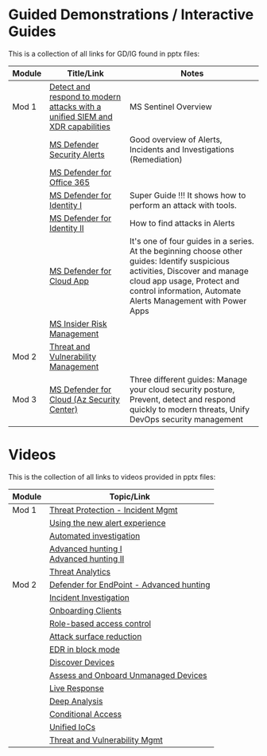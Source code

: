 
# Guided Demonstrations / Interactive Guides

This is a collection of all links for GD/IG found in pptx files:

| Module | Title/Link | Notes |
| --- | --- | --- |
| Mod 1 | [Detect and respond to modern attacks with a unified SIEM and XDR capabilities](https://mslearn.cloudguides.com/guides/Investigate%20security%20incidents%20in%20a%20hybrid%20environment%20with%20Azure%20Sentinel) | MS Sentinel Overview |
| | [MS Defender Security Alerts](https://aka.ms/M365Defender-InteractiveGuide) | Good overview of Alerts, Incidents and Investigations (Remediation) |
| | [MS Defender for Office 365](https://aka.ms/MSDO-IG) | |
| | [MS Defender for Identity I](https://mslearn.cloudguides.com/guides/Investigate%20and%20respond%20to%20attacks%20with%20Microsoft%20Defender%20for%20Identity) | Super Guide !!! It shows how to perform an attack with tools. |
| | [MS Defender for Identity II](https://aka.ms/MSDefenderforIdentity-IG) | How to find attacks in Alerts |
| | [MS Defender for Cloud App](https://aka.ms/DetectThreats-ManageAlerts-MCAS_InteractiveGuide) | It's one of four guides in a series. At the beginning choose other guides: Identify suspicious activities, Discover and manage cloud app usage, Protect and control information, Automate Alerts Management with Power Apps
| | [MS Insider Risk Management](https://mslearn.cloudguides.com/guides/Minimize%20internal%20risks%20with%20insider%20risk%20management%20in%20Microsoft%20365) |
| Mod 2 | [Threat and Vulnerability Management](https://aka.ms/MSDE_TVM_IG) | |
| Mod 3 | [MS Defender for Cloud (Az Security Center)](https://mslearn.cloudguides.com/guides/Protect%20your%20hybrid%20cloud%20with%20Azure%20Security%20Center) | Three different guides: Manage your cloud security posture, Prevent, detect and respond quickly to modern threats, Unify DevOps security management |

# Videos

This is the collection of all links to videos provided in pptx files:

| Module | Topic/Link |
| --- | --- |
| Mod 1 | [Threat Protection - Incident Mgmt](https://www.microsoft.com/en-us/videoplayer/embed/RE4Bzwz?) |
| | [Using the new alert experience](https://www.microsoft.com/en-us/videoplayer/embed/RE4yiO5?rel=0&postJsllMsg=true) |
| | [Automated investigation](https://www.microsoft.com/videoplayer/embed/RE4bOeh?rel=0) |
| | [Advanced hunting I](https://www.microsoft.com/en-us/videoplayer/embed/RE4bGqo?rel=0&postJsllMsg=true) <br> [Advanced hunting II](https://www.microsoft.com/en-us/videoplayer/embed/RE4COn3?postJsllMsg=true) |
| | [Threat Analytics](https://www.microsoft.com/en-us/videoplayer/embed/RWwJfU?rel=0) |
| Mod 2 | [Defender for EndPoint - Advanced hunting](https://www.microsoft.com/en-us/videoplayer/embed/RE4bGqo) |
| | [Incident Investigation](https://www.microsoft.com/en-us/videoplayer/embed/RE4qLUV?rel=0&postJsllMsg=true) |
| | [Onboarding Clients](https://www.microsoft.com/en-us/videoplayer/embed/RE4bGqr?rel=0&postJsllMsg=true) |
| | [Role-based access control](https://www.microsoft.com/en-us/videoplayer/embed/RE4bJ2a?rel=0&postJsllMsg=true) |
| | [Attack surface reduction](https://www.microsoft.com/en-us/videoplayer/embed/RE4woug?postJsllMsg=true) |
| | [EDR in block mode](https://www.microsoft.com/en-us/videoplayer/embed/RE4HjW2?rel=0&postJsllMsg=true) |
| | [Discover Devices](https://www.youtube.com/watch?v=TCDxICrZQa8)
| | [Assess and Onboard Unmanaged Devices](https://www.microsoft.com/en-us/videoplayer/embed/RE4RwQz?postJsllMsg=true) |
| | [Live Response](https://www.microsoft.com/en-us/videoplayer/embed/RE4qLUW?rel=0&postJsllMsg=true) |
| | [Deep Analysis](https://www.microsoft.com/en-us/videoplayer/embed/RE4aAYy?rel=0&postJsllMsg=true) |
| | [Conditional Access](https://www.microsoft.com/en-us/videoplayer/embed/RE4byD1?rel=0&postJsllMsg=true)
| | [Unified IoCs](https://www.microsoft.com/en-us/videoplayer/embed/RE4qLVw?rel=0&postJsllMsg=true) |
| | [Threat and Vulnerability Mgmt](https://www.microsoft.com/videoplayer/embed/RE4qLVs?rel=0) |
